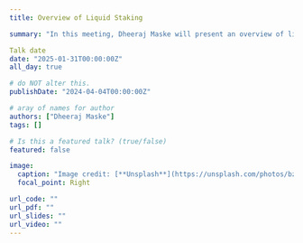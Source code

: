 ```yaml
---
title: Overview of Liquid Staking

summary: "In this meeting, Dheeraj Maske will present an overview of liquid staking implementations in Blockchains and how it has being adopted."

Talk date
date: "2025-01-31T00:00:00Z"
all_day: true

# do NOT alter this.
publishDate: "2024-04-04T00:00:00Z"

# aray of names for author
authors: ["Dheeraj Maske"]
tags: []

# Is this a featured talk? (true/false)
featured: false

image:
  caption: "Image credit: [**Unsplash**](https://unsplash.com/photos/bzdhc5b3Bxs)"
  focal_point: Right

url_code: ""
url_pdf: ""
url_slides: ""
url_video: ""
---
```

